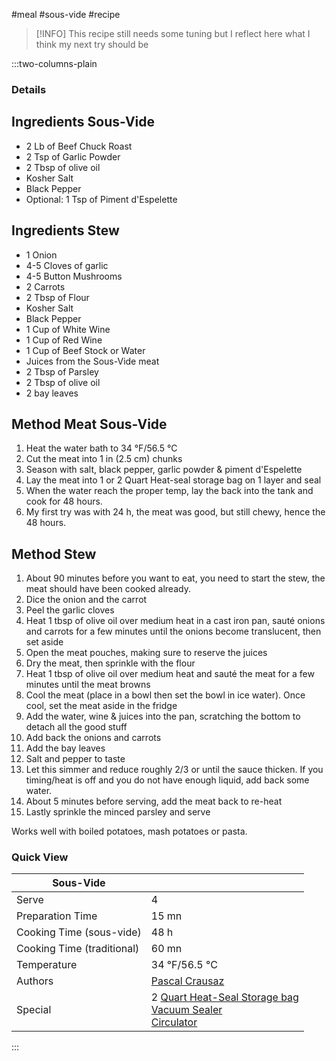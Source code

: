 #meal #sous-vide #recipe

> [!INFO]
> This recipe still needs some tuning but I reflect here what I think my next try should be

:::two-columns-plain

### Details
## Ingredients Sous-Vide

- 2 Lb of Beef Chuck Roast 
- 2 Tsp of Garlic Powder
- 2 Tbsp of olive oil
- Kosher Salt
- Black Pepper
- Optional: 1 Tsp of Piment d'Espelette 


## Ingredients Stew

- 1 Onion
- 4-5 Cloves of garlic
- 4-5 Button Mushrooms
- 2 Carrots
- 2 Tbsp of Flour
- Kosher Salt
- Black Pepper
- 1 Cup of White Wine
- 1 Cup of Red Wine
- 1 Cup of Beef Stock or Water
- Juices from the Sous-Vide meat
- 2 Tbsp of Parsley
- 2 Tbsp of olive oil
- 2 bay leaves


## Method Meat Sous-Vide

1. Heat the water bath to 34 °F/56.5 °C
2. Cut the meat into 1 in (2.5 cm) chunks
3. Season with salt, black pepper, garlic powder & piment d'Espelette
4. Lay the meat into 1 or 2 Quart Heat-seal storage bag on 1 layer and seal
5. When the water reach the proper temp, lay the back into the tank and cook for 48 hours.
  1. My first try was with 24 h, the meat was good, but still chewy, hence the 48 hours.


## Method Stew

1. About 90 minutes before you want to eat, you need to start the stew, the meat should have been cooked already.
2. Dice the onion and the carrot
3. Peel the garlic cloves
4. Heat 1 tbsp of olive oil over medium heat in a cast iron pan, sauté onions and carrots for a few minutes until the onions become translucent, then set aside
5. Open the meat pouches, making sure to reserve the juices
6. Dry the meat, then sprinkle with the flour
7. Heat 1 tbsp of olive oil over medium heat and sauté the meat for a few minutes until the meat browns
8. Cool the meat (place in a bowl then set the bowl in ice water). Once cool, set the meat aside in the fridge
9. Add the water, wine & juices into the pan, scratching the bottom to detach all the good stuff
10. Add back the onions and carrots
11. Add the bay leaves
12. Salt and pepper to taste
13. Let this simmer and reduce roughly 2/3 or until the sauce thicken. If you timing/heat is off and you do not have enough liquid, add back some water.
14. About 5 minutes before serving, add the meat back to re-heat
15. Lastly sprinkle the minced parsley and serve

Works well with boiled potatoes, mash potatoes or pasta.



### Quick View
| Sous-Vide                  |                                                |
| -------------------------- | ---------------------------------------------- |
| Serve                      | 4                                              |
| Preparation Time           | 15 mn                                          |
| Cooking Time (sous-vide)   | 48 h                                           |
| Cooking Time (traditional) | 60 mn                                          |
| Temperature                | 34 °F/56.5 °C                                  |
| Authors                    | [Pascal Crausaz](mailto:pascal@askpascal.com)  |
| Special                    | 2 [Quart Heat-Seal Storage bag](http://www.amazon.com/gp/product/B001T6LT0O/ref=oh_details_o02_s00_i00?ie=UTF8&psc=1)  <br>[Vacuum Sealer](http://www.amazon.com/gp/product/B0044XDA3S/ref=oh_details_o02_s00_i02?ie=UTF8&psc=1)  <br>[Circulator](https://www.cuisinetechnology.com/sousvide-professional-comparison.php) |

:::

